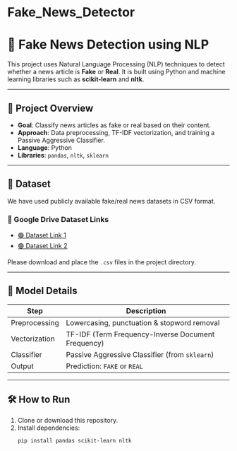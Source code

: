 # Fake_News_Detector

# 📰 Fake News Detection using NLP

This project uses Natural Language Processing (NLP) techniques to detect whether a news article is **Fake** or **Real**. It is built using Python and machine learning libraries such as **scikit-learn** and **nltk**.

---

## 📌 Project Overview

- **Goal**: Classify news articles as fake or real based on their content.
- **Approach**: Data preprocessing, TF-IDF vectorization, and training a Passive Aggressive Classifier.
- **Language**: Python
- **Libraries**: `pandas`, `nltk`, `sklearn`

---

## 📁 Dataset

We have used publicly available fake/real news datasets in CSV format.

### 🔗 Google Drive Dataset Links

- [🟢 Dataset Link 1](https://drive.google.com/file/d/1D5Pl8HgqCZoVJiHsVhcpA0vPFQIRWPEM/view?usp=drive_link)
- [🟢 Dataset Link 2](https://drive.google.com/file/d/1iAY8eIPci5GcjwvWsqJMHT4xr4rL8fmM/view?usp=drive_link)

Please download and place the `.csv` files in the project directory.

---

## 🧠 Model Details

| Step                | Description                                      |
|---------------------|--------------------------------------------------|
| Preprocessing        | Lowercasing, punctuation & stopword removal     |
| Vectorization        | TF-IDF (Term Frequency-Inverse Document Frequency) |
| Classifier           | Passive Aggressive Classifier (from `sklearn`)  |
| Output               | Prediction: `FAKE` or `REAL`                    |

---

## 🛠️ How to Run

1. Clone or download this repository.
2. Install dependencies:
   ```bash
   pip install pandas scikit-learn nltk

